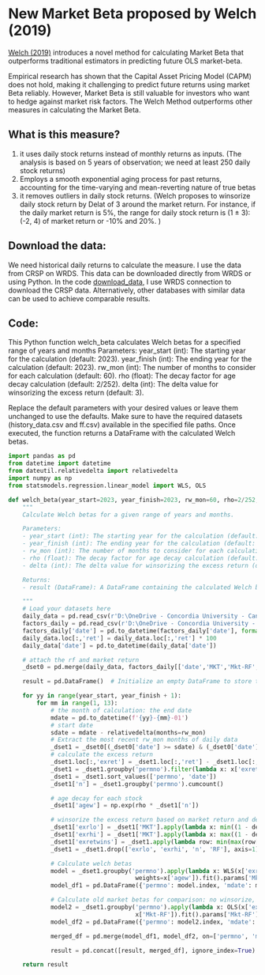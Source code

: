# New Market Beta proposed by Welch (2019)
[Welch (2019)](https://papers.ssrn.com/sol3/papers.cfm?abstract_id=3371240) introduces a novel method for calculating Market Beta that outperforms traditional estimators in predicting future OLS market-beta.

Empirical research has shown that the Capital Asset Pricing Model (CAPM) does not hold, making it challenging to predict future returns using market Beta reliably. However, Market Beta is still valuable for investors who want to hedge against market risk factors. The Welch Method outperforms other measures in calculating the Market Beta. 

## What is this measure?

1) it uses daily stock returns instead of monthly returns as inputs. (The analysis is based on 5 years of observation; we need at least 250 daily stock returns) 
2) Employs a smooth exponential aging process for past returns, accounting for the time-varying and mean-reverting nature of true betas
3) it removes outliers in daily stock returns. (Welch proposes to winsorize daily stock return by Delat of 3 around the market return. For instance, if the daily market return is 5%, the range for daily stock return is (1 ± 3): (-2, 4) of market return or -10% and 20%. )

## Download the data: 
We need historical daily returns to calculate the measure. I use the data from CRSP on WRDS. This data can be downloaded directly from WRDS or using Python. In the code [download_data](https://github.com/aghalandar/New-Market-Beta/blob/8cf9237f13b62c18f4a66222f34ef6bbbf835c20/download_data.ipynb), I use WRDS connection to download the CRSP data. Alternatively, other databases with similar data can be used to achieve comparable results.

## Code:
This Python function welch_beta calculates Welch betas for a specified range of years and months
Parameters:
year_start (int): The starting year for the calculation (default: 2023).
year_finish (int): The ending year for the calculation (default: 2023).
rw_mon (int): The number of months to consider for each calculation (default: 60).
rho (float): The decay factor for age decay calculation (default: 2/252).
delta (int): The delta value for winsorizing the excess return (default: 3).

Replace the default parameters with your desired values or leave them unchanged to use the defaults. Make sure to have the required datasets (history_data.csv and ff.csv) available in the specified file paths. Once executed, the function returns a DataFrame with the calculated Welch betas.

```python
import pandas as pd
from datetime import datetime
from dateutil.relativedelta import relativedelta
import numpy as np
from statsmodels.regression.linear_model import WLS, OLS

def welch_beta(year_start=2023, year_finish=2023, rw_mon=60, rho=2/252, delta=3):
    """
    Calculate Welch betas for a given range of years and months.

    Parameters:
    - year_start (int): The starting year for the calculation (default: 2023).
    - year_finish (int): The ending year for the calculation (default: 2023).
    - rw_mon (int): The number of months to consider for each calculation (default: 60).
    - rho (float): The decay factor for age decay calculation (default: 2/252).
    - delta (int): The delta value for winsorizing the excess return (default: 3).

    Returns:
    - result (DataFrame): A DataFrame containing the calculated Welch betas for each permno and mdate.

    """
    # Load your datasets here
    daily_data = pd.read_csv(r'D:\OneDrive - Concordia University - Canada\github\history_data.csv')
    factors_daily = pd.read_csv(r'D:\OneDrive - Concordia University - Canada\github\ff.csv')
    factors_daily['date'] = pd.to_datetime(factors_daily['date'], format='%Y%m%d')
    daily_data.loc[:,'ret'] = daily_data.loc[:,'ret'] * 100
    daily_data['date'] = pd.to_datetime(daily_data['date'])

    # attach the rf and market return
    _dset0 = pd.merge(daily_data, factors_daily[['date','MKT','Mkt-RF','RF']], on='date')

    result = pd.DataFrame()  # Initialize an empty DataFrame to store the results

    for yy in range(year_start, year_finish + 1):
        for mm in range(1, 13):
            # the month of calculation: the end date
            mdate = pd.to_datetime(f'{yy}-{mm}-01')
            # start date
            sdate = mdate - relativedelta(months=rw_mon)
            # Extract the most recent rw_mon months of daily data
            _dset1 = _dset0[(_dset0['date'] >= sdate) & (_dset0['date'] < mdate)]
            # calculate the excess return
            _dset1.loc[:,'exret'] = _dset1.loc[:,'ret'] - _dset1.loc[:,'RF']
            _dset1 = _dset1.groupby('permno').filter(lambda x: x['exret'].count() >= 250)
            _dset1 = _dset1.sort_values(['permno', 'date'])
            _dset1['n'] = _dset1.groupby('permno').cumcount()

            # age decay for each stock
            _dset1['agew'] = np.exp(rho * _dset1['n'])

            # winsorize the excess return based on market return and delta
            _dset1['exrlo'] = _dset1['MKT'].apply(lambda x: min((1 - delta) * x, (1 + delta) * x))
            _dset1['exrhi'] = _dset1['MKT'].apply(lambda x: max((1 - delta) * x, (1 + delta) * x))
            _dset1['exretwins'] = _dset1.apply(lambda row: min(max(row['exrlo'], row['exret']), row['exrhi']), axis=1)
            _dset1 = _dset1.drop(['exrlo', 'exrhi', 'n', 'RF'], axis=1)

            # Calculate welch betas
            model = _dset1.groupby('permno').apply(lambda x: WLS(x['exretwins'], x['Mkt-RF'], \
                                    weights=x['agew']).fit().params['Mkt-RF'], include_groups=False)
            model_df1 = pd.DataFrame({'permno': model.index, 'mdate': mdate, 'bMkt_welch': model.values})

            # Calculate old market betas for comparison: no winsorize, not weight
            model2 = _dset1.groupby('permno').apply(lambda x: OLS(x['exret'], \
                                    x['Mkt-RF']).fit().params['Mkt-RF'], include_groups=False)
            model_df2 = pd.DataFrame({'permno': model2.index, 'mdate': mdate, 'bMkt': model2.values})

            merged_df = pd.merge(model_df1, model_df2, on=['permno', 'mdate'])

            result = pd.concat([result, merged_df], ignore_index=True)

    return result
                                        
